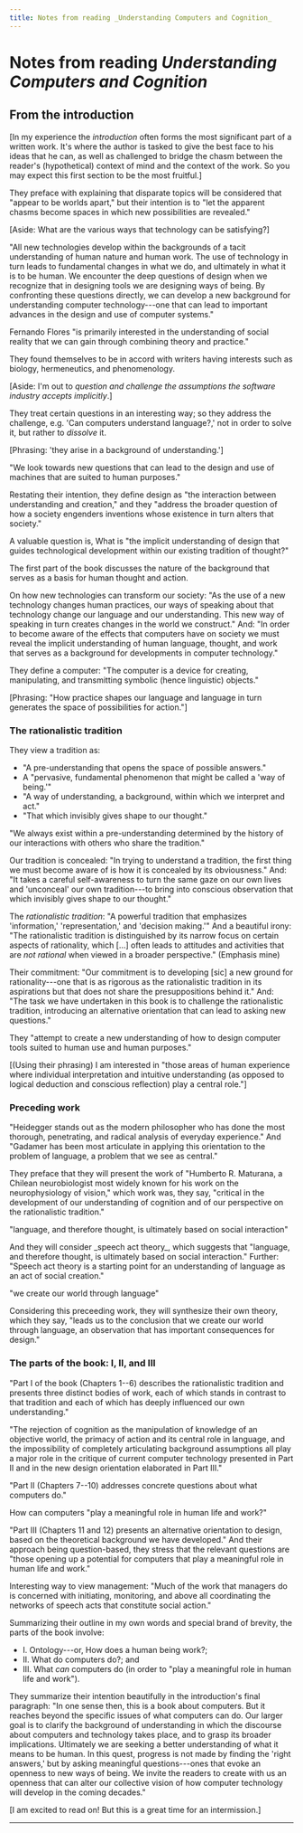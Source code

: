 ```yaml
---
title: Notes from reading _Understanding Computers and Cognition_
---
```


# Notes from reading _Understanding Computers and Cognition_

## From the introduction

<span pale>[In my experience the _introduction_ often forms the most significant part of a written work. It's where the author is tasked to give the best face to his ideas that he can, as well as challenged to bridge the chasm between the reader's (hypothetical) context of mind and the context of the work. So you may expect this first section to be the most fruitful.]</span>

They preface with explaining that disparate topics will be considered that "appear to be worlds apart," but their intention is to "let the apparent chasms become spaces in which new possibilities are revealed."

<span pale>[Aside: What are the various ways that technology can be satisfying?]</span>

"All new technologies develop within the backgrounds of a tacit understanding of human nature and human work. The use of technology in turn leads to fundamental changes in what we do, and ultimately in what it is to be human. We encounter the deep questions of design when we recognize that in designing tools we are designing ways of being. By confronting these questions directly, we can develop a new background for understanding computer technology---one that can lead to important advances in the design and use of computer systems."

Fernando Flores "is primarily interested in the understanding of social reality that we can gain through combining theory and practice."

They found themselves to be in accord with writers having interests such as biology, hermeneutics, and phenomenology.

<span pale>[Aside: I'm out to *question and challenge the assumptions the software industry accepts implicitly*.]</span>

They treat certain questions in an interesting way; so they address the challenge, e.g. 'Can computers understand language?,' not in order to solve it, but rather to *dissolve* it.

<span pale>[Phrasing: 'they arise in a background of understanding.']</span>

"We look towards new questions that can lead to the design and use of machines that are suited to human purposes."

Restating their intention, they define design as "the interaction between understanding and creation," and they "address the broader question of how a society engenders inventions whose existence in turn alters that society."

A valuable question is, What is "the implicit understanding of design that guides technological development within our existing tradition of thought?"

The first part of the book discusses the nature of the background that serves as a basis for human thought and action.

On how new technologies can transform our society: "As the use of a new technology changes human practices, our ways of speaking about that technology change our language and our understanding. This new way of speaking in turn creates changes in the world we construct." And: "In order to become aware of the effects that computers have on society we must reveal the implicit understanding of human language, thought, and work that serves as a background for developments in computer technology."

They define a computer: "The computer is a device for creating, manipulating, and transmitting symbolic (hence linguistic) objects."

<span pale>[Phrasing: "How practice shapes our language and language in turn generates the space of possibilities for action."]</span>

### The rationalistic tradition

They view a tradition as:
<p delete-line></p>

- "A pre-understanding that opens the space of possible answers."
- A "pervasive, fundamental phenomenon that might be called a 'way of being.'"
- "A way of understanding, a background, within which we interpret and act."
- "That which invisibly gives shape to our thought."

"We always exist within a pre-understanding determined by the history of our interactions with others who share the tradition."

Our tradition is concealed: "In trying to understand a tradition, the first thing we must become aware of is how it is concealed by its obviousness." And: "It takes a careful self-awareness to turn the same gaze on our own lives and 'unconceal' our own tradition---to bring into conscious observation that which invisibly gives shape to our thought."

The _rationalistic tradition_: "A powerful tradition that emphasizes 'information,' 'representation,' and 'decision making.'" And a beautiful irony: "The rationalistic tradition is distinguished by its narrow focus on certain aspects of rationality, which [...] often leads to attitudes and activities that are *not rational* when viewed in a broader perspective." (Emphasis mine)

Their commitment: "Our commitment is to developing [sic] a new ground for rationality---one that is as rigorous as the rationalistic tradition in its aspirations but that does not share the presuppositions behind it." And: "The task we have undertaken in this book is to challenge the rationalistic tradition, introducing an alternative orientation that can lead to asking new questions."

They "attempt to create a new understanding of how to design computer tools suited to human use and human purposes."

<span pale>[(Using their phrasing) I am interested in "those areas of human experience where individual interpretation and intuitive understanding (as opposed to logical deduction and conscious reflection) play a central role."]</span>

### Preceding work

"Heidegger stands out as the modern philosopher who has done the most thorough, penetrating, and radical analysis of everyday experience." And "Gadamer has been most articulate in applying this orientation to the problem of language, a problem that we see as central."

They preface that they will present the work of "Humberto R. Maturana, a Chilean neurobiologist most widely known for his work on the neurophysiology of vision," which work was, they say, "critical in the development of our understanding of cognition and of our perspective on the rationalistic tradition."

<aside in-the-margin pale><p without-vertical-margins>
  "language, and therefore thought, is ultimately based on social interaction"
</p></aside>
And they will consider _speech act theory_, which suggests that "language, and therefore thought, is ultimately based on social interaction." Further: "Speech act theory is a starting point for an understanding of language as an act of social creation."

<aside in-the-margin pale><p without-vertical-margins>
  "we create our world through language"
</p></aside>
Considering this preceeding work, they will synthesize their own theory, which they say, "leads us to the conclusion that we create our world through language, an observation that has important consequences for design."

### The parts of the book: I, II, and III

"Part I of the book (Chapters 1--6) describes the rationalistic tradition and presents three distinct bodies of work, each of which stands in contrast to that tradition and each of which has deeply influenced our own understanding."

"The rejection of cognition as the manipulation of knowledge of an objective world, the primacy of action and its central role in language, and the impossibility of completely articulating background assumptions all play a major role in the critique of current computer technology presented in Part II and in the new design orientation elaborated in Part III."

"Part II (Chapters 7--10) addresses concrete questions about what computers do."

<aside in-the-margin pale><p without-vertical-margins>
  How can computers "play a meaningful role in human life and work?"
</p></aside>
"Part III (Chapters 11 and 12) presents an alternative orientation to design, based on the theoretical background we have developed." And their approach being question-based, they stress that the relevant questions are "those opening up a potential for computers that play a meaningful role in human life and work."

Interesting way to view management: "Much of the work that managers do is concerned with initiating, monitoring, and above all coordinating the networks of speech acts that constitute social action."

Summarizing their outline in my own words and special brand of brevity, the parts of the book involve:
<p delete-line></p>

- I. Ontology---or, How does a human being work?;
- II. What do computers do?; and
- III. What *can* computers do (in order to "play a meaningful role in human life and work").

They summarize their intention beautifully in the introduction's final paragraph: "In one sense then, this is a book about computers. But it reaches beyond the specific issues of what computers can do. Our larger goal is to clarify the background of understanding in which the discourse about computers and technology takes place, and to grasp its broader implications. Ultimately we are seeking a better understanding of what it means to be human. In this quest, progress is not made by finding the 'right answers,' but by asking meaningful questions---ones that evoke an openness to new ways of being. We invite the readers to create with us an openness that can alter our collective vision of how computer technology will develop in the coming decades."

[I am excited to read on! But this is a great time for an intermission.]

* * *
